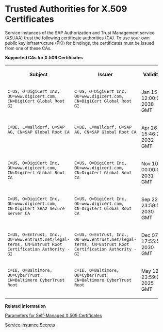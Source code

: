 <!-- loioedd5613fe3354373b0a0de4c90bcdb59 -->

# Trusted Authorities for X.509 Certificates

Service instances of the SAP Authorization and Trust Management service \(XSUAA\) trust the following certificate authorities \(CA\). To use your own public key infrastructure \(PKI\) for bindings, the certificates must be issued from one of these CAs.

**Supported CAs for X.509 Certificates**


<table>
<tr>
<th valign="top">

Subject



</th>
<th valign="top">

Issuer



</th>
<th valign="top">

Validity



</th>
</tr>
<tr>
<td valign="top">

`C=US, O=DigiCert Inc, OU=www.digicert.com, CN=DigiCert Global Root G2` 



</td>
<td valign="top">

`C=US, O=DigiCert Inc, OU=www.digicert.com, CN=DigiCert Global Root G2` 



</td>
<td valign="top">

Jan 15 12:00:00 2038 GMT



</td>
</tr>
<tr>
<td valign="top">

`C=DE, L=Walldorf, O=SAP AG, CN=SAP Global Root CA` 



</td>
<td valign="top">

`C=DE, L=Walldorf, O=SAP AG, CN=SAP Global Root CA` 



</td>
<td valign="top">

Apr 26 15:46:27 2032 GMT



</td>
</tr>
<tr>
<td valign="top">

`C=US, O=DigiCert Inc, OU=www.digicert.com, CN=DigiCert Global Root CA` 



</td>
<td valign="top">

`C=US, O=DigiCert Inc, OU=www.digicert.com, CN=DigiCert Global Root CA` 



</td>
<td valign="top">

Nov 10 00:00:00 2031 GMT



</td>
</tr>
<tr>
<td valign="top">

`C=US, O=DigiCert Inc, OU=www.digicert.com, CN=DigiCert SHA2 Secure Server CA` 



</td>
<td valign="top">

`C=US, O=DigiCert Inc, OU=www.digicert.com, CN=DigiCert Global Root CA` 



</td>
<td valign="top">

Sep 22 23:59:59 2030 GMT



</td>
</tr>
<tr>
<td valign="top">

`C=US, O=Entrust, Inc., OU=www.entrust.net/legal-terms, CN=Entrust Root Certification Authority - G2` 



</td>
<td valign="top">

`C=US, O=Entrust, Inc., OU=www.entrust.net/legal-terms, CN=Entrust Root Certification Authority - G2` 



</td>
<td valign="top">

Dec 07 17:55:54 2030 GMT



</td>
</tr>
<tr>
<td valign="top">

`C=IE, O=Baltimore, OU=CyberTrust, CN=Baltimore CyberTrust Root` 



</td>
<td valign="top">

`C=IE, O=Baltimore, OU=CyberTrust, CN=Baltimore CyberTrust Root` 



</td>
<td valign="top">

May 12 23:59:00 2025 GMT



</td>
</tr>
</table>

**Related Information**  


[Parameters for Self-Managed X.509 Certificates](parameters-for-self-managed-x-509-certificates-5168df6.md "Use these parameters to provide your own certificates for a binding or service key to service instances of the SAP Authorization and Trust Management service (XSUAA).")

[Service Instance Secrets](service-instance-secrets-5578ec4.md "When an application consumes a service instance of the SAP Authorization and Trust Management service (XSUAA), the application identifies itself to the service instance with a client ID and a secret. The client ID and secret are the credentials with which an application authenticates itself to the service instance.")

